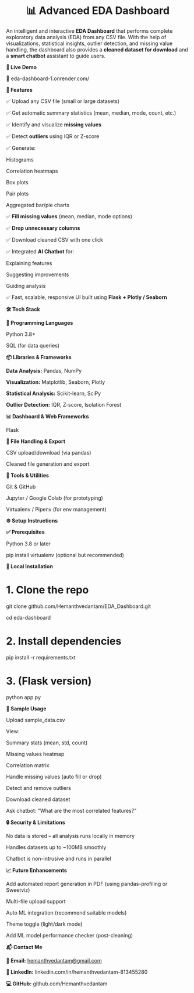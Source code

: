 <h1 align="center">📊 Advanced EDA Dashboard</h1>

An intelligent and interactive **EDA Dashboard** that performs complete exploratory data analysis (EDA) from any CSV file. With the help of visualizations, statistical insights, outlier detection, and missing value handling, the dashboard also provides a **cleaned dataset for download** and a **smart chatbot** assistant to guide users.

**🚀 Live Demo**

🔗 eda-dashboard-1.onrender.com/

**🧠 Features**

✅ Upload any CSV file (small or large datasets)

✅ Get automatic summary statistics (mean, median, mode, count, etc.)

✅ Identify and visualize **missing values**

✅ Detect **outliers** using IQR or Z-score

✅ Generate:

Histograms

Correlation heatmaps

Box plots

Pair plots

Aggregated bar/pie charts

✅ **Fill missing values** (mean, median, mode options)

✅ **Drop unnecessary columns**

✅ Download cleaned CSV with one click

✅ Integrated **AI Chatbot** for:


Explaining features

Suggesting improvements

Guiding analysis

✅ Fast, scalable, responsive UI built using **Flask + Plotly / Seaborn**

**🛠 Tech Stack**

**🐍 Programming Languages**

Python 3.8+

SQL (for data queries)

**📦 Libraries & Frameworks**

**Data Analysis:** Pandas, NumPy

**Visualization:** Matplotlib, Seaborn, Plotly

**Statistical Analysis:** Scikit-learn, SciPy

**Outlier Detection:** IQR, Z-score, Isolation Forest

**📊 Dashboard & Web Frameworks**

Flask

**📁 File Handling & Export**

CSV upload/download (via pandas)

Cleaned file generation and export

**🔧 Tools & Utilities**

Git & GitHub

Jupyter / Google Colab (for prototyping)

Virtualenv / Pipenv (for env management)

**⚙️ Setup Instructions**

**✅ Prerequisites**

Python 3.8 or later

pip install virtualenv (optional but recommended)

**🔧 Local Installation**

# 1. Clone the repo

git clone github.com/Hemanthvedantam/EDA_Dashboard.git

cd eda-dashboard

# 2. Install dependencies

pip install -r requirements.txt

# 3. (Flask version)

python app.py

**🧪 Sample Usage**

Upload sample_data.csv

View:

Summary stats (mean, std, count)

Missing values heatmap

Correlation matrix

Handle missing values (auto fill or drop)

Detect and remove outliers

Download cleaned dataset

Ask chatbot: "What are the most correlated features?"

**🔒 Security & Limitations**

No data is stored – all analysis runs locally in memory

Handles datasets up to ~100MB smoothly

Chatbot is non-intrusive and runs in parallel

**📈 Future Enhancements**

Add automated report generation in PDF (using pandas-profiling or Sweetviz)

Multi-file upload support

Auto ML integration (recommend suitable models)

Theme toggle (light/dark mode)

Add ML model performance checker (post-cleaning)

**📬 Contact Me**

**📧 Email:** hemanthvedantam@gmail.com

**💼 LinkedIn:** linkedin.com/in/hemanthvedantam-813455280

**💻 GitHub:** github.com/Hemanthvedantam


